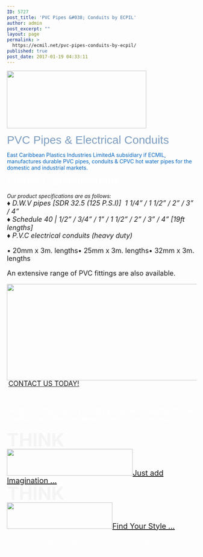 ```yaml
---
ID: 5727
post_title: 'PVC Pipes &#038; Conduits by ECPIL'
author: admin
post_excerpt: ""
layout: page
permalink: >
  https://ecmil.net/pvc-pipes-conduits-by-ecpil/
published: true
post_date: 2017-01-19 04:33:11
---
```

<span><img alt="" src="http://ecmil.net/master/wp-content/uploads/2016/06/master41.png" style="width: 370px" width="370" height="153" scale="0"></span><p style="color: rgb(124, 157, 191); font-family: Arial, Helvetica, sans-serif; font-size: 30px; margin-top: 0px !important; margin-bottom: 0px !important;">PVC Pipes &amp; Electrical Conduits</p><p style="color: rgb(0, 99, 190);"><span>East Caribbean Plastics Industries Limited</span>A subsidiary if ECMIL, manufactures durable PVC pipes, conduits &amp; CPVC hot water pipes for the domestic and industrial markets.</p><p data-unit="px" style="line-height: 24px; color: rgb(255, 255, 255); margin-bottom: 20px !important;"><span style="font-size: 28px;">﻿Product&nbsp;Specifications﻿</span></p><address style="font-size: 14px;">Our product specifications are as follows:</address><address style="font-size: 18px;">♦ <span>D.W.V pipes</span> [SDR 32.5 (125 P.S.I)] &nbsp;1 1/4” / 1 1/2” / 2” / 3” / 4”</address><address style="font-size: 18px;">♦ <span>Schedule 40</span> | 1/2” / 3/4” / 1” / 1 1/2” / 2” / 3” / 4” [19ft lengths]</address><address style="font-size: 18px;">♦ <span>P.V.C electrical conduits</span> (heavy duty)</address><p style="font-size: 18px;">• 20mm x 3m. lengths• 25mm x 3m. lengths• 32mm x 3m. lengths</p><p style="font-size: 18px;">An extensive range of PVC fittings are also available.</p><span><img alt="" style="width: 530px;" width="530" height="256" scale="0" src="//ecmil.net/master/wp-content/uploads/2013/12/pvcimg.jpg?resolution=1920,1" data-adaptive-images="true"></span>&nbsp;<a href="http://ecmil.net/form/" style="font-size: 18px; line-height: 18px;"><span><span data-tve-custom-colour="97388325"></span></span><span data-tve-custom-colour="18196429">CONTACT US TODAY!</span></a><p data-web-font="Arial, Helvetica, sans-serif" style="font-size: 20px; font-family: Arial, Helvetica, sans-serif; color: rgb(255, 255, 255); margin-top: 20px !important; padding-top: 30px !important;">Read our informative monthly posts, with insights on our products and the Caribbean construction &nbsp;industry.</p><h1 data-unit="px" style="font-size: 48px; line-height: 48px; margin-top: 0px !important; margin-bottom: 0px !important; color: rgb(244, 244, 244);"><span style="font-size: 48px;">THINK</span></h1><span><img alt="" style="width: 334px;" width="334" height="71" scale="0" src="http://ecmil.net/master/wp-content/uploads/2016/05/z2.png?resolution=1920,1" data-adaptive-images="true"></span><a href="http://ecmil.net/zincalume" style="font-size: 20px; line-height: 20px;"><span><span></span></span><span data-tve-custom-colour="34941912">Just add Imagination ...</span></a><h1 data-unit="px" style="font-size: 48px; line-height: 48px; margin-top: 0px !important; margin-bottom: 0px !important; color: rgb(244, 244, 244);"><span style="font-size: 48px;">THINK</span></h1><span><img alt="" style="width: 280px;" width="280" height="70" scale="0" src="http://ecmil.net/master/wp-content/uploads/2016/05/c.png?resolution=1920,1" data-adaptive-images="true"></span><a href="http://ecmil.net/ecmil-roofing/" style="font-size: 20px; line-height: 20px;"><span><span></span></span><span data-tve-custom-colour="17770488">Find Your Style ...</span></a><p data-unit="px" style="font-size: 12px; line-height: 21px; color: rgb(255, 255, 255); margin-top: 20px !important;">Copyright ©2019 East Caribbean Metals Industries Limited. &nbsp;All Rights Reserved. &nbsp;website by <a href="http://presentimage.com" style="color: rgb(255, 255, 255);">Presentimage</a></p>